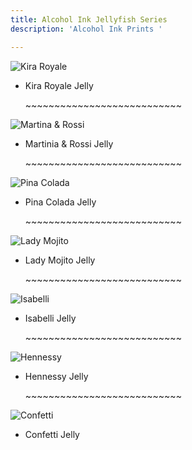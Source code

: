 ```yaml
---
title: Alcohol Ink Jellyfish Series
description: 'Alcohol Ink Prints '

---
```

![](/assets/img/kira-royal-jelly-w72.jpg "Kira Royale")

* Kira Royale Jelly

  \~\~\~\~\~\~\~\~\~\~\~\~\~\~\~\~\~\~\~\~\~\~\~\~\~\~\~

![](/assets/img/martina-rossi-jelly-w72.jpg "Martina & Rossi")

* Martinia & Rossi Jelly

  \~\~\~\~\~\~\~\~\~\~\~\~\~\~\~\~\~\~\~\~\~\~\~\~\~\~\~

![](/assets/img/pina-colada-jelly-w72.jpg "Pina Colada ")

* Pina Colada Jelly

  \~\~\~\~\~\~\~\~\~\~\~\~\~\~\~\~\~\~\~\~\~\~\~\~\~\~\~

![](/assets/img/lady-mojito-jelly-w72.jpeg "Lady Mojito")

* Lady Mojito Jelly

  \~\~\~\~\~\~\~\~\~\~\~\~\~\~\~\~\~\~\~\~\~\~\~\~\~\~\~

![](/assets/img/isabelli-jelly-w72.jpg "Isabelli")

* Isabelli Jelly

  \~\~\~\~\~\~\~\~\~\~\~\~\~\~\~\~\~\~\~\~\~\~\~\~\~\~\~

![](/assets/img/hennesy-jelly-w72.jpg "Hennessy")

* Hennessy Jelly

  \~\~\~\~\~\~\~\~\~\~\~\~\~\~\~\~\~\~\~\~\~\~\~\~\~\~\~

![](/assets/img/confetti-jelly-w72.jpeg "Confetti")

* Confetti Jelly